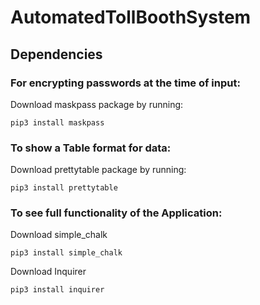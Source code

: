 # AutomatedTollBoothSystem
## Dependencies
### For encrypting passwords at the time of input:
Download maskpass package by running: 
```console
pip3 install maskpass
```
### To show a Table format for data:
Download prettytable package by running:
```console
pip3 install prettytable
```
### To see full functionality of the Application:
Download simple_chalk
```console
pip3 install simple_chalk
```
Download Inquirer
```console
pip3 install inquirer
```

